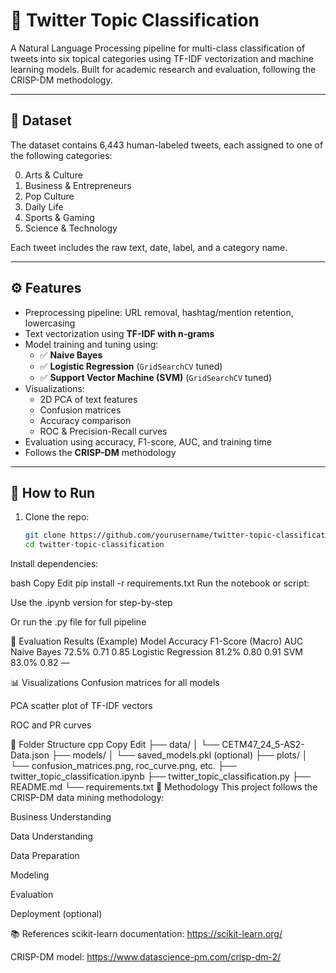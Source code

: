 # 🧠 Twitter Topic Classification

A Natural Language Processing pipeline for multi-class classification of tweets into six topical categories using TF-IDF vectorization and machine learning models. Built for academic research and evaluation, following the CRISP-DM methodology.

---

## 📂 Dataset

The dataset contains 6,443 human-labeled tweets, each assigned to one of the following categories:

0. Arts & Culture  
1. Business & Entrepreneurs  
2. Pop Culture  
3. Daily Life  
4. Sports & Gaming  
5. Science & Technology  

Each tweet includes the raw text, date, label, and a category name.

---

## ⚙️ Features

- Preprocessing pipeline: URL removal, hashtag/mention retention, lowercasing
- Text vectorization using **TF-IDF with n-grams**
- Model training and tuning using:
  - ✅ **Naive Bayes**
  - ✅ **Logistic Regression** (`GridSearchCV` tuned)
  - ✅ **Support Vector Machine (SVM)** (`GridSearchCV` tuned)
- Visualizations:
  - 2D PCA of text features
  - Confusion matrices
  - Accuracy comparison
  - ROC & Precision-Recall curves
- Evaluation using accuracy, F1-score, AUC, and training time
- Follows the **CRISP-DM** methodology

---

## 🚀 How to Run

1. Clone the repo:
   ```bash
   git clone https://github.com/yourusername/twitter-topic-classification.git
   cd twitter-topic-classification


Install dependencies:

bash
Copy
Edit
pip install -r requirements.txt
Run the notebook or script:

Use the .ipynb version for step-by-step

Or run the .py file for full pipeline

🧪 Evaluation Results (Example)
Model	Accuracy	F1-Score (Macro)	AUC
Naive Bayes	72.5%	0.71	0.85
Logistic Regression	81.2%	0.80	0.91
SVM	83.0%	0.82	—

📊 Visualizations
Confusion matrices for all models

PCA scatter plot of TF-IDF vectors

ROC and PR curves

📁 Folder Structure
cpp
Copy
Edit
├── data/
│   └── CETM47_24_5-AS2-Data.json
├── models/
│   └── saved_models.pkl (optional)
├── plots/
│   └── confusion_matrices.png, roc_curve.png, etc.
├── twitter_topic_classification.ipynb
├── twitter_topic_classification.py
├── README.md
└── requirements.txt
🧠 Methodology
This project follows the CRISP-DM data mining methodology:

Business Understanding

Data Understanding

Data Preparation

Modeling

Evaluation

Deployment (optional)

📚 References
scikit-learn documentation: https://scikit-learn.org/

CRISP-DM model: https://www.datascience-pm.com/crisp-dm-2/

